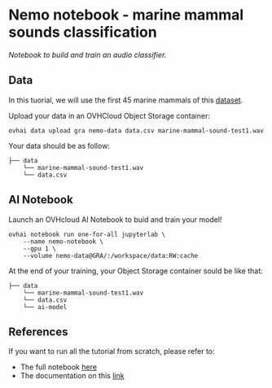 # Nemo notebook - marine mammal sounds classification

*Notebook to build and train an audio classifier.*

## Data

In this tuorial, we will use the first 45 marine mammals of this [dataset](https://cis.whoi.edu/science/B/whalesounds/index.cfm).

Upload your data in an OVHCloud Object Storage container:

```console
ovhai data upload gra nemo-data data.csv marine-mammal-sound-test1.wav
```

Your data should be as follow:

```console
├── data
    └── marine-mammal-sound-test1.wav
    └── data.csv
```

## AI Notebook

Launch an OVHcloud AI Notebook to buid and train your model!

```console
ovhai notebook run one-for-all jupyterlab \
	--name nemo-notebook \
	--gpu 1 \
	--volume nemo-data@GRA/:/workspace/data:RW:cache
```

At the end of your training, your Object Storage container sould be like that:

```console
├── data
    └── marine-mammal-sound-test1.wav
    └── data.csv
    └── ai-model
```

## References

If you want to run all the tutorial from scratch, please refer to:

- The full notebook [here](https://github.com/ovh/ai-training-examples/blob/main/notebooks/audio/audio-classification/notebook-marine-sound-classification.ipynb)
- The documentation on this [link](https://docs.ovh.com/gb/en/publiccloud/ai/notebooks/tuto-marine-mammal-sounds-classification/)
